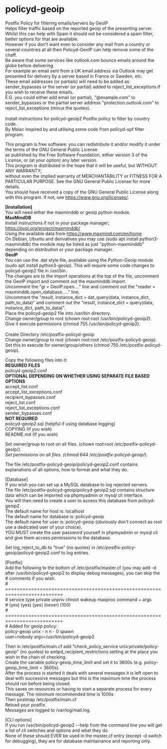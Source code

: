 # policyd-geoip
Postfix Policy for filtering emails/servers by GeoIP<br>
Helps filter traffic based on the reported geoip of the presenting server.<br>
Whilst this can help with Spam it should not be considered a spam filter, better options for that are available.<br>
However if you don't want even to consider any mail from a country or several countries at all then Policyd-GeoIP can help remove some of the chaff.<br>
Be aware that some services like outlook.com bounce emails around the globe before delivering.<br>
For example an email sent from a UK email address via Outlook may get presented for delivery by a server based in France or Sweden, etc.<br>
These email addresses (or partials) will need to be added as sender_bypasses or the server (or partial) added to reject_list_exceptions if you wish to receive these emails.<br>
E.G. you could either add email (or partial), "@example.com" to sender_bypasses or the partial server address "protection.outlook.com" to reject_list_exceptions (minus the quotes).<br> 
<br>
 Install instructions for policyd-geoip2 Postfix policy to filter by country code.<br>
 By Malac inspired by and utilising some code from policyd-spf filter program.<br>
 
 This program is free software: you can redistribute it and/or modify it under the terms of the GNU General Public License<br>
 as published by the Free Software Foundation, either version 3 of the License, or (at your option) any later version.<br>
 This program is distributed in the hope that it will be useful, but WITHOUT ANY WARRANTY;<br>
 without even the implied warranty of MERCHANTABILITY or FITNESS FOR A PARTICULAR PURPOSE. See the GNU General Public License for more details.<br>
 You should have received a copy of the GNU General Public License along with this program. If not, see <https://www.gnu.org/licenses/>.<br>

<b>[Installation]</b><br>
You will need either the maxminddb or geoip python module.<br>
<b>MaxMindDB</b><br>
Install instructions if not in your package manager; https://pypi.org/project/maxminddb/<br>
Using the available data from https://www.maxmind.com/en/home<br>
On Debian, Ubuntu and derivatives you may use (sudo apt install python3-maxminddb) the module may be listed as just "python-maxminddb" depending on distribution or your package manager.<br>
<b>GeoIP</b><br>
You can use the .dat style file, available using the Python-Geoip module (sudo apt install python3-geoip). This will require some code changes to policyd-geoip2 file in /usr/bin.<br>
The changes are to the import operations at the top of the file, uncomment the GeoIP import and comment out the maxminddb import.<br>
Uncomment the "gi = GeoIP.open...." line and comment out the "reader = maxminddb.open_database....." line.<br>
Uncomment the "result, instance_dict = dat_query(data, instance_dict, path_to_data)" and comment out the "result, instance_dict = query(data, instance_dict, path_to_data)".<br>
Place the policyd-geoip2 file into /usr/bin directory.<br>
Change owner/group to root (chown root:root /usr/bin/policyd-geoip2).<br>
Give it execute permissions (chmod 755 /usr/bin/policyd-geoip2).<br>
<br>
Create Directory /etc/postfix-policyd-geoip <br>
Change owner/group to root (chown root:root /etc/postfix-policyd-geoip).<br>
Set this to execute for owner/group/others (chmod 755 /etc/postfix-policyd-geoip).<br>

Copy the following files into it:<br>
<b>REQUIRED FILES</b><br>
policyd-geoip2.conf<br>
<b>OPTIONAL DEPENDING ON WHETHER USING SEPARATE FILE BASED OPTIONS</b><br>
accept_list.conf<br>
accept_list_exceptions.conf<br>
recipient_bypasses.conf<br>
reject_list.conf<br>
reject_list_exceptions.conf<br>
sender_bypasses.conf<br>
<b>NOT REQUIRED</b><br>
policyd-geoip2.sql (helpful if using database logging)<br>
COPYING (If you wish)<br>
README.md (If you wish)<br>

Set owner/group to root on all files. (chown root:root /etc/postfix-policyd-geoip/*).<br>
Set permissions on all files. (chmod 644 /etc/postfix-policyd-geoip/*).<br>

The file /etc/postfix-policyd-geoip/policyd-geoip2.conf contains explanations of all options, how to format and what they do.

[Database]<br>
If you wish you can set up a MySQL database to log rejected servers.<br>
The file /etc/postfix-policyd-geoip/policyd-geoip2.sql contains structure data which can be imported via phpmyadmin or mysql cli interface.<br>
You will then need to create a user to access this database from policyd-geoip2.<br>
The default name for host is: localhost<br>
The default name for database is: policyd-geoip<br>
The default name for user is: policyd-geoip (obviously don't connect as root use a dedicated user of your choice).<br>
YOU MUST create the user password yourself in phpmyadmin or mysql cli and give them access permissions to the database.<br>

Set log_reject_to_db to "true" (no quotes) in /etc/postfix-policy-geoip/policyd-geoip2.conf to log entries.

[Postfix]<br>
Add the following to the bottom of /etc/postfix/master.cf (you may add -d after /usr/bin/policyd-geoip2 to display debug messages), you can skip the # comments if you wish.<br>
\# ==========================================================================<br>
\# service type  private unpriv  chroot  wakeup  maxproc command + args      <br>
\#               (yes)   (yes)   (yes)   (never)  (100)                       <br>
\# ==========================================================================<br>
\# Added for geoip policy:                                                   <br>
policy-geoip unix    -       n       n       -       0     spawn           <br>
        user=nobody argv=/usr/bin/policyd-geoip2                           <br>

Then in /etc/postfix/main.cf add "check_policy_service unix:private/policy-geoip" (no quotes) to smtpd_recipient_restrictions setting at the place you wish in the chain of checking.<br>
Create the variable policy-geoip_time_limit and set it to 3600s (e.g. policy-geoip_time_limit = 3600s).<br>
After the process is started it deals with several messages it is left open to deal with successive messages but this is the maximum time the process should run before being closed.<br>
This saves on resources or having to start a separate process for every message. The minimum recommended time is 1000s<br>
Then postmap /etc/postfix/main.cf<br>
Reload your postfix.<br>
Messages are logged to /var/log/mail.log.<br>

[CLI options]<br>
If you run /usr/bin/policyd-geoip2 --help from the command line you will get a list of cli switches and options and what they do.<br>
None of these should EVER be used in the master.cf entry (except -d switch for debugging), they are for database maintainance and reporting only.<br>
